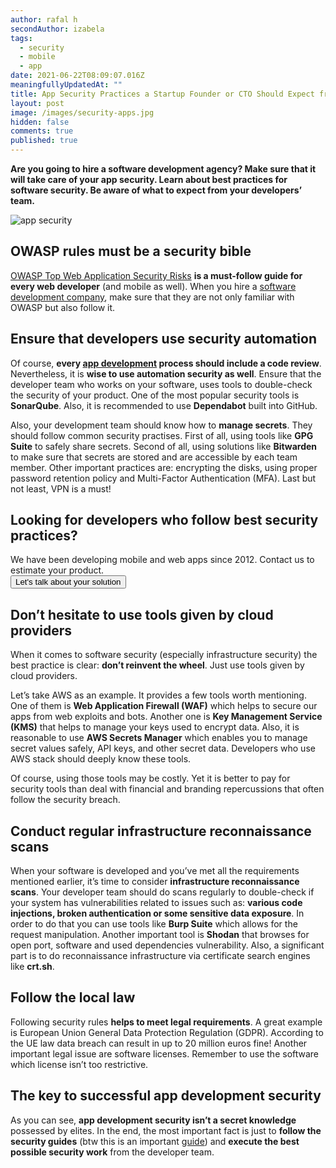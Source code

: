```yaml
---
author: rafal h
secondAuthor: izabela
tags:
  - security
  - mobile
  - app
date: 2021-06-22T08:09:07.016Z
meaningfullyUpdatedAt: ""
title: App Security Practices a Startup Founder or CTO Should Expect from Developers
layout: post
image: /images/security-apps.jpg
hidden: false
comments: true
published: true
---
```

**Are you going to hire a software development agency? Make sure that it will take care of your app security. Learn about best practices for software security. Be aware of what to expect from your developers’ team.**

![app security](/images/security-apps.jpg)

## OWASP rules must be a security bible

[OWASP Top Web Application Security Risks](https://owasp.org/www-project-top-ten/) **is a must-follow guide for every web developer** (and mobile as well). When you hire a [software development company](https://brightinventions.pl), make sure that they are not only familiar with OWASP but also follow it.

## Ensure that developers use security automation

Of course, **every [app development](/our-areas/web-development/) process should include a code review**. Nevertheless, it is **wise to use automation security as well**. Ensure that the developer team who works on your software, uses tools to double-check the security of your product. One of the most popular security tools is **SonarQube**. Also, it is recommended to use **Dependabot** built into GitHub.

Also, your development team should know how to **manage secrets**. They should follow common security practises. First of all, using tools like **GPG Suite** to safely share secrets. Second of all, using solutions like **Bitwarden** to make sure that secrets are stored and are accessible by each team member. Other important practices are: encrypting the disks, using proper password retention policy and Multi-Factor Authentication (MFA). Last but not least, VPN is a must!

<div class='block-button'><h2>Looking for developers who follow best security practices?</h2><div>We have been developing mobile and web apps since 2012. Contact us to estimate your product.</div><a href="/start-project"><button>Let's talk about your solution</button></a></div>

## Don’t hesitate to use tools given by cloud providers

When it comes to software security (especially infrastructure security) the best practice is clear: **don’t reinvent the wheel**. Just use tools given by cloud providers.

Let’s take AWS as an example. It provides a few tools worth mentioning. One of them is **Web Application Firewall (WAF)** which helps to secure our apps from web exploits and bots. Another one is **Key Management Service (KMS)** that helps to manage your keys used to encrypt data. Also, it is reasonable to use **AWS Secrets Manager** which enables you to manage secret values safely, API keys, and other secret data. Developers who use AWS stack should deeply know these tools. 

Of course, using those tools may be costly. Yet it is better to pay for security tools than deal with financial and branding repercussions that often follow the security breach. 

## Conduct regular infrastructure reconnaissance scans

When your software is developed and you’ve met all the requirements mentioned earlier, it’s time to consider **infrastructure reconnaissance scans**. Your developer team should do scans regularly to double-check if your system has vulnerabilities related to issues such as: **various code injections, broken authentication or some sensitive data exposure**. In order to do that you can use tools like **Burp Suite** which allows for the request manipulation. Another important tool is **Shodan** that browses for open port, software and used dependencies vulnerability. Also, a significant part is to do reconnaissance infrastructure via certificate search engines like **crt.sh**.

## Follow the local law

Following security rules **helps to meet legal requirements**. A great example is European Union General Data Protection Regulation (GDPR). According to the UE law data breach can result in up to 20 million euros fine! Another important legal issue are software licenses. Remember to use the software which license isn’t too restrictive.

## The key to successful app development security

As you can see, **app development security isn’t a secret knowledge** possessed by elites. In the end, the most important fact is just to **follow the security guides** (btw this is an important [guide](https://owasp.org/www-pdf-archive/OWASP_Application_Security_Verification_Standard_4.0-en.pdf)) and **execute the best possible security work** from the developer team. 

<EbookDynamic sectionTitle='get free ebook about app security' ebookName='25-Tools-And-Extra-Tactics-For-App-Security-Ebook.pdf' ebookDescription='Get even more info about top security tools and practices'  ebookUrl='undefined'  ebookImage='/images/cover_ebook_security.png' ebookAlt='ebook security cover' />